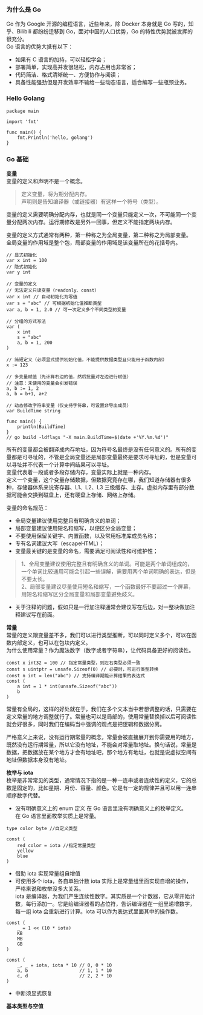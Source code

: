 
### 为什么是 Go
Go 作为 Google 开源的编程语言，近些年来，除 Docker 本身就是 Go 写的，知乎、Bilibili 都纷纷迁移到 Go，面对中国的人口优势，Go 的特性优势就被发挥的很充分。  
Go 语言的优势大抵有以下：  

- 如果有 C 语言的加持，可以轻松学会；
- 部署简单，实现高并发很轻松，内存占用也非常省；
- 代码简洁、格式清晰统一、方便协作与阅读；
- 具备性能强劲但是开发效率不输给一些动态语言，适合编写一些瓶颈业务。

### Hello Golang
```golang
package main

import 'fmt'

func main() {
	fmt.Println('hello, golang')
}
```

### Go 基础

**变量**  
变量的定义和声明不是一个概念。  
> 定义变量，将为期分配内存。  
> 声明则是告知编译器（或链接器）有这样一个符号（类型）。  

变量的定义需要明确分配内存，也就是同一个变量只能定义一次，不可能同一个变量分配两次内存。运行期修改是另外一回事，但定义不能指定两块内存。

变量的定义方式通常有两种，第一种称之为全局变量，第二种称之为局部变量。  
全局变量的作用域是整个包，局部变量的作用域是该变量所在的花括号内。

```golang
// 显式初始化
var x int = 100
// 隐式初始化
var y int

// 变量的定义
// 无法定义只读变量（readonly、const）
var x int // 自动初始化为零值
var s = "abc" // 可根据初始化值推断类型
var a, b = 1, 2.0 // 可一次定义多个不同类型的变量

// 分组的方式写法
var (
    x int
    s = "abc"
    a, b = 1, 200
)

// 简短定义（必须显式提供初始化值，不能提供数据类型且只能用于函数内部）
x := 123

// 多变量赋值（先计算右边的值，然后批量对左边进行赋值）
// 注意：未使用的变量会引发错误
a, b := 1, 2
a, b = b+1, a+2

// 动态修改字符串变量（仅支持字符串，可设置非导出成员）
var BuildTime string

func main() {
    println(BuildTime)
}
// go build -ldflags "-X main.BuildTime=$(date +'%Y.%m.%d')"
```

所有的变量都会被翻译成内存地址，因为符号名最终是没有任何意义的。所有的变量都是可寻址的，不管是全局变量还是局部变量最终是要求可寻址的，但是变量可以寻址并不代表一个计算中间结果可以寻址。  
变量代表着一段或者多段存储内存，变量实际上就是一种内存。  
定义一个变量，这个变量存储数据，但数据究竟存在哪，我们知道存储器有很多种，存储器体系来说寄存器、L1、L2、L3 三级缓存、主存。虚拟内存里有部分数据可能会交换到磁盘上，还有硬盘上存储、网络上存储。  

变量的命名规范：  

- 全局变量建议使用完整且有明确含义的单词；
- 局部变量建议使用短名和缩写，以便区分全局变量；
- 不要使用保留关键字、内置函数，以及常用标准库成员名称；
- 专有名词建议大写（escapeHTML）；
- 变量最关键的是变量的命名，需要满足可阅读性和可维护性；
> 1、全局变量建议使用完整且有明确含义的单词。可能是两个单词组成的，一个单词比较通用可能会引起一些误解，需要用两个单词明确的表达，但是不要太长。  
> 2、局部变量建议尽量使用短名和缩写，一个函数最好不要超过一个屏幕，用短名和缩写区分全局变量和局部变量避免歧义。  
- 关于注释的问题，假如只是一行加注释通常会建议写在后边，对一整块做加注释建议写在前面。  

**常量**  
常量的定义跟变量差不多，我们可以进行类型推断，可以同时定义多个，可以在函数内部定义，也可以在包块内定义。  
为什么使用常量？作为魔法数字（数字或者字符串），让代码具备更好的阅读性。  
```golang
const x int32 = 100 // 指定常量类型，则左右类型必须一致
const s uintptr = unsafe.Sizeof(0) // 必要时，可进行类型转换
const n int = len("abc") // 支持编译期能计算结果的表达式
const (
    a int = 1 * int(unsafe.Sizeof("abc"))
    b
)
```

常量有全局的，这样的好处就在于，我们在多个文本当中若想调整的话，只需要在定义常量的地方调整就行了。常量也可以是局部的，使用常量替换掉以后可阅读性就会好很多，同时我们在编码当中强调的观点是把逻辑和数据分离。  

严格意义上来说，没有运行期常量的概念，常量会被直接展开到你需要用的地方，既然没有运行期常量，所以它没有地址，不能会对常量取地址。换句话说，常量是数据，把数据放在某个地方才会有地址吧，那个地方有地址，也就是说虚拟空间有地址但数据本身没有地址。

**枚举与 iota**  
枚举是非常常见的类型，通常情况下指的是一种一连串或者连续性的定义，它的总数是固定的，比如星期、月份、容量、颜色。它是有一定的规律并且可以用一连串顺序数字代替。  

- 没有明确意义上的 enum 定义
在 Go 语言里没有明确意义上的枚举定义。  
在 Go 语言里面枚举实质上是常量。  
```golang
type color byte //自定义类型

const (
    red color = iota //指定常量类型
    yellow
    blue
)
```

- 借助 iota 实现常量组自增值
- 可使用多个 iota，各自单独计数
iota 实际上是常量组里面实现自增的操作，严格来说和枚举没多大关系。  
iota 是编译器，为我们产生连续性数字。其实质是一个计数器，它从零开始计数，每行添加一。它是给编译器看的占位符，告诉编译器在一组里递增数字，每一组 iota 会重新进行计算。iota 可以作为表达式里面其中的操作数。  
```golang
const (
    _ = 1 << (10 * iota)
    KB
    MB
    GB
)

const (
    _, _ = iota, iota * 10 // 0, 0 * 10
    a, b                   // 1, 1 * 10
    c, d                   // 2, 2 * 10
)
```

- 中断须显式恢复

**基本类型与空值**  

